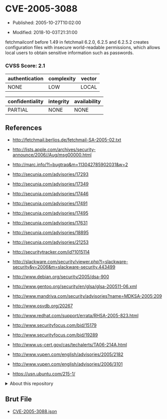# CVE-2005-3088

- Published: 2005-10-27T10:02:00

- Modified: 2018-10-03T21:31:00

fetchmailconf before 1.49 in fetchmail 6.2.0, 6.2.5 and 6.2.5.2 creates configuration files with insecure world-readable permissions, which allows local users to obtain sensitive information such as passwords.

### CVSS Score: **2.1**

| authentication | complexity | vector |
| --- | --- | --- |
| NONE | LOW | LOCAL |

| confidentiality | integrity | availability |
| --- | --- | --- |
| PARTIAL | NONE | NONE |

## References

* http://fetchmail.berlios.de/fetchmail-SA-2005-02.txt

* http://lists.apple.com/archives/security-announce/2006//Aug/msg00000.html

* http://marc.info/?l=bugtraq&m=113042785902031&w=2

* http://secunia.com/advisories/17293

* http://secunia.com/advisories/17349

* http://secunia.com/advisories/17446

* http://secunia.com/advisories/17491

* http://secunia.com/advisories/17495

* http://secunia.com/advisories/17631

* http://secunia.com/advisories/18895

* http://secunia.com/advisories/21253

* http://securitytracker.com/id?1015114

* http://slackware.com/security/viewer.php?l=slackware-security&y=2006&m=slackware-security.443499

* http://www.debian.org/security/2005/dsa-900

* http://www.gentoo.org/security/en/glsa/glsa-200511-06.xml

* http://www.mandriva.com/security/advisories?name=MDKSA-2005:209

* http://www.osvdb.org/20267

* http://www.redhat.com/support/errata/RHSA-2005-823.html

* http://www.securityfocus.com/bid/15179

* http://www.securityfocus.com/bid/19289

* http://www.us-cert.gov/cas/techalerts/TA06-214A.html

* http://www.vupen.com/english/advisories/2005/2182

* http://www.vupen.com/english/advisories/2006/3101

* https://usn.ubuntu.com/215-1/

<details>
<summary>About this repository</summary> 

  This repository is part of the project [Live Hack CVE](https://github.com/Live-Hack-CVE). Main website can be found [www.live-hack.org](https://www.live-hack.org) 
  
  Made by [Sn0wAlice](https://github.com/Sn0wAlice) for the people that care about security and need to have a feed of the latest CVEs. Hope you enjoy it, don't forget to star the repo and follow me on [Twitter](https://twitter.com/Sn0wAlice) and [Github](https://github.com/Sn0wAlice). And that is my [personnal website](https://www.alice-snow.me/)

  - [Home Page](https://github.com/Live-Hack-CVE)
  - [Framework](https://github.com/Live-Hack-CVE/cve-framework)
  - [CVE database](https://github.com/Live-Hack-CVE/full_database)
  - [Changelog](https://github.com/Live-Hack-CVE/Changelog)
</details>

## Brut File

* [CVE-2005-3088.json](https://raw.githubusercontent.com/Live-Hack-CVE/full_database/main/cves/2005/CVE-2005-3088.json)

